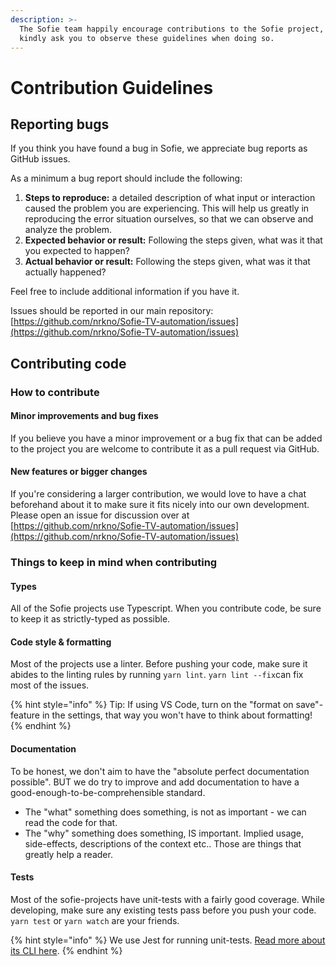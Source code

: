 ```yaml
---
description: >-
  The Sofie team happily encourage contributions to the Sofie project, and
  kindly ask you to observe these guidelines when doing so.
---
```


# Contribution Guidelines

## Reporting bugs

If you think you have found a bug in Sofie, we appreciate bug reports as GitHub issues.

As a minimum a bug report should include the following:

1. **Steps to reproduce:** a detailed description of what input or interaction caused the problem you are experiencing. This will help us greatly in reproducing the error situation ourselves, so that we can observe and analyze the problem.
2. **Expected behavior or result:** Following the steps given, what was it that you expected to happen?
3. **Actual behavior or result:** Following the steps given, what was it that actually happened?

Feel free to include additional information if you have it.

Issues should be reported in our main repository: [https://github.com/nrkno/Sofie-TV-automation/issues](https://github.com/nrkno/Sofie-TV-automation/issues)

## Contributing code

### How to contribute

#### Minor improvements and bug fixes

If you believe you have a minor improvement or a bug fix that can be added to the project you are welcome to contribute it as a pull request via GitHub.

#### New features or bigger changes

If you're considering a larger contribution, we would love to have a chat beforehand about it to make sure it fits nicely into our own development. Please open an issue for discussion over at [https://github.com/nrkno/Sofie-TV-automation/issues](https://github.com/nrkno/Sofie-TV-automation/issues)

### Things to keep in mind when contributing

#### Types

All of the Sofie projects use Typescript. When you contribute code, be sure to keep it as strictly-typed as possible.

#### Code style & formatting

Most of the projects use a linter. Before pushing your code, make sure it abides to the linting rules by running `yarn lint`.  `yarn lint --fix`can fix most of the issues.

{% hint style="info" %}
Tip: If using VS Code, turn on the "format on save"-feature in the settings, that way you won't have to think about formatting!
{% endhint %}

#### Documentation

To be honest, we don't aim to have the "absolute perfect documentation possible". BUT we do try to improve and add documentation to have a good-enough-to-be-comprehensible standard.

* The "what" something does something, is not as important - we can read the code for that.
* The "why" something does something, IS important. Implied usage, side-effects, descriptions of the context etc.. Those are things that greatly help a reader.

#### Tests

Most of the sofie-projects have unit-tests with a fairly good coverage. While developing, make sure any existing tests pass before you push your code. `yarn test` or `yarn watch` are your friends.

{% hint style="info" %}
We use Jest for running unit-tests. [Read more about its CLI here](https://jestjs.io/docs/en/cli).
{% endhint %}

